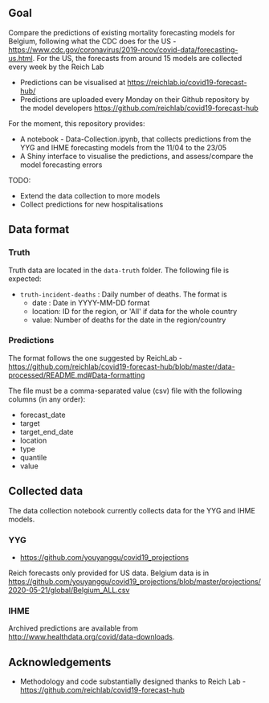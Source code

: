 ## Goal

Compare the predictions of existing mortality forecasting models for Belgium, following what the CDC does for the US - https://www.cdc.gov/coronavirus/2019-ncov/covid-data/forecasting-us.html. For the US, the forecasts from around 15 models are collected every week by the Reich Lab

* Predictions can be visualised at https://reichlab.io/covid19-forecast-hub/
* Predictions are uploaded every Monday on their Github repository by the model developers https://github.com/reichlab/covid19-forecast-hub

For the moment, this repository provides:

* A notebook - Data-Collection.ipynb, that collects predictions from the YYG and IHME forecasting models from the 11/04 to the 23/05
* A Shiny interface to visualise the predictions, and assess/compare the model forecasting errors 

TODO:

* Extend the data collection to more models
* Collect predictions for new hospitalisations  

## Data format

### Truth

Truth data are located in the `data-truth` folder. The following file is expected:

* `truth-incident-deaths` : Daily number of deaths. The format is 
	* date : Date in YYYY-MM-DD format
	* location: ID for the region, or 'All' if data for the whole country
	* value: Number of deaths for the date in the region/country

 
### Predictions

The format follows the one suggested by ReichLab - https://github.com/reichlab/covid19-forecast-hub/blob/master/data-processed/README.md#Data-formatting

The file must be a comma-separated value (csv) file with the following columns (in any order):

* forecast\_date
* target
* target\_end\_date
* location
* type
* quantile
* value


## Collected data

The data collection notebook currently collects data for the YYG and IHME models.

### YYG

* https://github.com/youyanggu/covid19_projections

Reich forecasts only provided for US data. Belgium data is in https://github.com/youyanggu/covid19_projections/blob/master/projections/2020-05-21/global/Belgium_ALL.csv

### IHME

Archived predictions are available from http://www.healthdata.org/covid/data-downloads.


## Acknowledgements

* Methodology and code substantially designed thanks to Reich Lab - https://github.com/reichlab/covid19-forecast-hub 